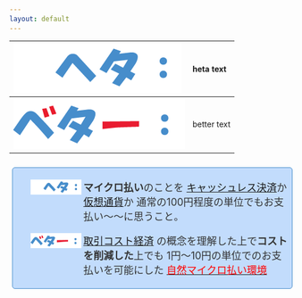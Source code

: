 ```yaml
---
layout: default
---
```


<style>
.bulletbox { 
	margin: 25px 1% 25px 1%; 
	width: 98%; 
	border: 1px solid #468dcb;  
	background-color:#c2dcfc; 
	border-radius: 5px; 
	font-size: 20px; 
	color: #333; 
	padding: 3px; 
}
.bulletdate { 
	position: absolute;
	bottom: 101%; 
	right: 5px; 
	font-size: 10px; 
	color: #c2dcfc;
}
.bulletline { 
	position: relative; 
	margin: 5px 0px 5px 25%; width: 74%; height: auto; 
	font-size: 18px; color: #333; 
}
.bulletlabel { display: block; position: absolute; right: 101%; width: 25%; top: 0px; height: auto;  }
</style>


| ![ヘタ](imgs/bulletheta.png) | heta text |
|:-----------|:------------------------------------------------------|
| ![ベター](imgs/bulletbetter.png) | better text |



<div class="bulletbox">
<div class="bulletdate">2019/02/23</div>
<div class="bulletline">
<img class="bulletlabel" src="imgs/bulletheta.png"/>

**マイクロ払い**のことを
[キャッシュレス決済](https://jp.techcrunch.com/2019/01/07/cashless-caosmap/)か
[仮想通貨](https://coinchoice.net/crypto_company_map_summer2018/)か
通常の100円程度の単位でもお支払い～～に思うこと。

</div>
<div class="bulletline">
<img class="bulletlabel" src="imgs/bulletbetter.png"/>

[取引コスト経済](https://ja.wikipedia.org/wiki/%E5%8F%96%E5%BC%95%E3%82%B3%E3%82%B9%E3%83%88)
の概念を理解した上で**コストを削減した**上でも
1円～10円の単位でのお支払いを可能にした
[<span style="color:red;">自然マイクロ払い環境</span>](./01micropay.html)

</div>
</div>




<div style="clear:both;height:200px;"></div>